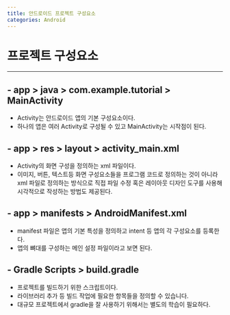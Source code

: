```yaml
---
title: 안드로이드 프로젝트 구성요소
categories: Android
---
```


# 프로젝트 구성요소
---

## - app > java > com.example.tutorial > MainActivity
  - Activity는 안드로이드 앱의 기본 구성요소이다.
  - 하나의 앱은 여러 Activity로 구성될 수 있고 MainActivity는 시작점이 된다.

## - app > res > layout > activity_main.xml
  - Activity의 화면 구성을 정의하는 xml 파일이다.
  - 이미지, 버튼, 텍스트등 화면 구성요소들을 프로그램 코드로 정의하는 것이 아니라 xml 파일로 정의하는 방식으로 
    직접 파일 수정 혹은 레이아웃 디자인 도구를 사용해 시각적으로 작성하는 방법도 제공된다.

## - app > manifests > AndroidManifest.xml
  - manifest 파일은 앱의 기본 특성을 정의하고 intent 등 앱의 각 구성요소를 등록한다.
  - 앱의 뼈대를 구성하는 메인 설정 파일이라고 보면 된다.

## - Gradle Scripts > build.gradle
  - 프로젝트를 빌드하기 위한 스크립트이다.
  - 라이브러리 추가 등 빌드 작업에 필요한 항목들을 정의할 수 있습니다.
  - 대규모 프로젝트에서 gradle을 잘 사용하기 위해서는 별도의 학습이 필요하다.

